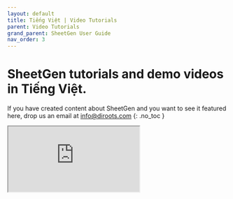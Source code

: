 ```yaml
---
layout: default
title: Tiếng Việt | Video Tutorials
parent: Video Tutorials
grand_parent: SheetGen User Guide
nav_order: 3
---
```


# SheetGen tutorials and demo videos in Tiếng Việt.
If you have created content about SheetGen and you want to see it featured here, drop us an email at info@diroots.com
{: .no_toc }

 <div class="di-iframe-container">
  <iframe
  title="SheetGen | Revit Add-in: DiRoot-SheetGen"
  class="di-responsive-iframe" 
  src="https://www.youtube.com/embed/YTfueW4a2Cc">
  </iframe>
</div>